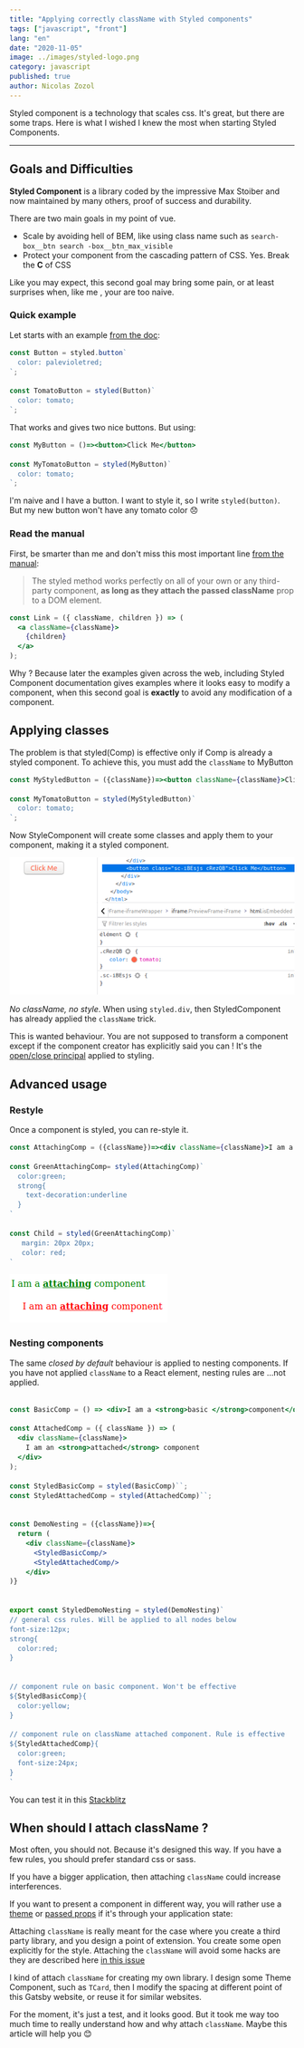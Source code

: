 ```yaml
---
title: "Applying correctly className with Styled components"
tags: ["javascript", "front"]
lang: "en"
date: "2020-11-05"
image: ../images/styled-logo.png
category: javascript
published: true
author: Nicolas Zozol
---
```


Styled component is a technology that scales css. It's great, but there are some 
traps. Here is what I wished I knew the most when starting Styled Components.

---

## Goals and Difficulties


**Styled Component** is a library coded by the impressive Max Stoiber and now
 maintained by many others, proof of success and durability.
 
There are two main goals in my point of vue.

- Scale by avoiding hell of BEM, like using class name such as `search-box__btn search
-box__btn_max_visible` 
- Protect your component from the cascading pattern of CSS. Yes. Break the <b>C</b> of CSS


Like you may expect, this second goal may bring some pain, or at least surprises when, like me
, your are too naive.
 
 
### Quick example


Let starts with an example [from the doc](https://styled-components.com/docs/basics#extending): 

```jsx
const Button = styled.button`
  color: palevioletred;
`;

const TomatoButton = styled(Button)`
  color: tomato;
`;
```

That works and gives two nice buttons. But using:

```jsx
const MyButton = ()=><button>Click Me</button>

const MyTomatoButton = styled(MyButton)`
  color: tomato;
`;
```

I'm naive and I have a button. I want to style it, so I write `styled(button)`.
But my new button won't have any tomato color 😞 

### Read the manual

First, be smarter than me and don't miss this most important line [from the manual]( 
https://styled-components.com/docs/basics#styling-any-component):

> The styled method works perfectly on all of your own or any third-party component, **as
> long as they attach the passed className** prop to a DOM element.

```jsx
const Link = ({ className, children }) => (
  <a className={className}>
    {children}
  </a>
);
```

 
Why ? Because later the examples given across the web, including Styled Component 
documentation gives examples where it looks easy to modify a component, when 
this second goal is <b>exactly</b> to avoid any modification of a component.



## Applying classes

The problem is that styled(Comp) is effective only if Comp is already a styled component.
To achieve this, you must add the `className` to MyButton


```jsx
const MyStyledButton = ({className})=><button className={className}>Click Me</button>

const MyTomatoButton = styled(MyStyledButton)`
  color: tomato;
`;
```

Now StyleComponent will create some classes and apply them to your component, making it a styled
 component.
 
![ClassName applied to styled component](./images/styled-classname.png)
 
*No className, no style*. When using `styled.div`, then StyledComponent has 
already applied the `className` trick. 

This is wanted behaviour. You are not supposed to transform a component except
if the component creator has explicitly said you can ! It's the 
[open/close principal](https://en.wikipedia.org/wiki/Open%E2%80%93closed_principle)
applied to styling.

## Advanced usage


### Restyle

Once a component is styled, you can re-style it.

```jsx
const AttachingComp = ({className})=><div className={className}>I am a <strong>attaching</strong> component</div>

const GreenAttachingComp= styled(AttachingComp)`
  color:green;
  strong{
    text-decoration:underline
  }
`

const Child = styled(GreenAttachingComp)`
   margin: 20px 20px;
   color: red;
`

```

![Restyling from another component](./images/restyle.png)

### Nesting components

The same *closed by default* behaviour is applied to nesting components. If you 
have not applied `className` to a React element, nesting rules are ...not applied.

```jsx

const BasicComp = () => <div>I am a <strong>basic </strong>component</div>;

const AttachedComp = ({ className }) => (
  <div className={className}>
    I am an <strong>attached</strong> component
  </div>
);

const StyledBasicComp = styled(BasicComp)``;
const StyledAttachedComp = styled(AttachedComp)``;


const DemoNesting = ({className})=>{
  return (
    <div className={className}>
      <StyledBasicComp/>
      <StyledAttachedComp/>
    </div>
)}


export const StyledDemoNesting = styled(DemoNesting)`
// general css rules. Will be applied to all nodes below
font-size:12px;
strong{
  color:red;
}


// component rule on basic component. Won't be effective
${StyledBasicComp}{
  color:yellow;
}

// component rule on className attached component. Rule is effective
${StyledAttachedComp}{
  color:green;
  font-size:24px;
}
`
```

You can test it in this [Stackblitz](https://stackblitz.com/edit/styled-components-robusta?file=nesting.js) 

 
## When should I attach className ?

Most often, you should not. Because it's designed this way. If you have a few rules, you should
 prefer standard css or sass.
   
If you have a bigger application, then attaching `className` could increase interferences.

If you want to present a component in different way, you will rather use a [theme](https://styled-components.com/docs/advanced#theming)
 or [passed props](https://styled-components.com/docs/basics#passed-props) if it's through your application state:
 
Attaching `className` is really meant for the case where you create a third party library, and you
 design a point of extension. You create some open explicitly for the style. Attaching the
  `className` will avoid some hacks are they are described here [in this issue](https://github.com/styled-components/styled-components/issues/2076)
  
I kind of attach `className` for creating my own library. I design some Theme Component, such as
 `TCard`, then I modify the spacing at different point of this Gatsby website, or reuse it for similar
  websites. 

For the moment, it's just a test, and it looks good. But it took me way too much time to really
 understand how and why attach `className`. Maybe this article will help you 😊 










